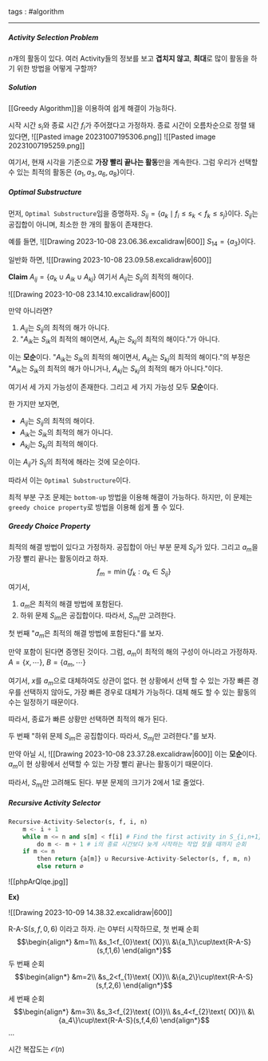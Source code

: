 tags : #algorithm 

---
##### Activity Selection Problem
$n$개의 활동이 있다. 여러 Activity들의 정보를 보고 **겹치지 않고**, **최대**로 많이 활동을 하기 위한 방법을 어떻게 구할까?

##### Solution
[[Greedy Algorithm]]을 이용하여 쉽게 해결이 가능하다.

시작 시간 $s_i$와 종료 시간 $f_i$가 주어졌다고 가정하자.
종료 시간이 오름차순으로 정렬 돼있다면,
![[Pasted image 20231007195306.png]]
![[Pasted image 20231007195259.png]]

여기서, 현재 시각을 기준으로 **가장 빨리 끝나는 활동**만을 계속한다.
그럼 우리가 선택할 수 있는 최적의 활동은 $\{a_1,a_3,a_6,a_8\}$이다.

##### Optimal Substructure
먼저, `Optimal Substructure`임을 증명하자.
$S_{ij}=\{{a_{k}}\mid f_{i}\leq s_k<f_{k}\leq s_j\}$이다. $S_{ij}$는 공집합이 아니며, 최소한 한 개의 활동이 존재한다.

예를 들면,
![[Drawing 2023-10-08 23.06.36.excalidraw|600]]
$S_{14}=\{a_3\}$이다.

일반화 하면,
![[Drawing 2023-10-08 23.09.58.excalidraw|600]]

**Claim** $A_{ij}=\{a_{k}\cup A_{ik} \cup A_{kj}\}$ 여기서 $A_{ij}$는 $S_{ij}$의 최적의 해이다.

![[Drawing 2023-10-08 23.14.10.excalidraw|600]]

만약 아니라면?
1. $A_{ij}$는 $S_{ij}$의 최적의 해가 아니다.
2. "$A_{ik}$는 $S_{ik}$의 최적의 해이면서, $A_{kj}$는 $S_{kj}$의 최적의 해이다."가 아니다.

이는 **모순**이다. 
"$A_{ik}$는 $S_{ik}$의 최적의 해이면서, $A_{kj}$는 $S_{kj}$의 최적의 해이다."의 부정은 "$A_{ik}$는 $S_{ik}$의 최적의 해가 아니거나, $A_{kj}$는 $S_{kj}$의 최적의 해가 아니다."이다.

여기서 세 가지 가능성이 존재한다. 그리고 세 가지 가능성 모두 **모순**이다.

한 가지만 보자면,
- $A_{ij}$는 $S_{ij}$의 최적의 해이다.
- $A_{ik}$는 $S_{ik}$의 최적의 해가 아니다.
- $A_{kj}$는 $S_{kj}$의 최적의 해이다.

이는 $A_{ij}$가 $S_{ij}$의 최적에 해라는 것에 모순이다.

따라서 이는 `Optimal Substructure`이다.

최적 부분 구조 문제는 `bottom-up` 방법을 이용해 해결이 가능하다. 하지만, 이 문제는 `greedy choice property`로 방법을 이용해 쉽게 풀 수 있다.

##### Greedy Choice Property
최적의 해결 방법이 있다고 가정하자. 공집합이 아닌 부분 문제 $S_{ij}$가 있다. 그리고 $a_m$을 가장 빨리 끝나는 활동이라고 하자.
$$f_m=\min\{f_k:a_{k}\in S_{ij}\}$$
여기서,
1. $a_m$은 최적의 해결 방법에 포함된다.
2. 하위 문제 $S_{im}$은 공집합이다. 따라서, $S_{mj}$만 고려한다.

첫 번째 "$a_m$은 최적의 해결 방법에 포함된다."를 보자.

만약 포함이 된다면 증명된 것이다. 그럼, $a_m$이 최적의 해의 구성이 아니라고 가정하자.
$A=\{x,\cdots\}$, $B=\{a_m,\cdots\}$ 

여기서, $x$를 $a_m$으로 대체하여도 상관이 없다. 현 상황에서 선택 할 수 있는 가장 빠른 경우를 선택하지 않아도, 가장 빠른 경우로 대체가 가능하다. 대체 해도 할 수 있는 활동의 수는 일정하기 때문이다. 

따라서, 종료가 빠른 상황만 선택하면 최적의 해가 된다.

두 번째 "하위 문제 $S_{im}$은 공집합이다. 따라서, $S_{mj}$만 고려한다."를 보자.

만약 아닐 시,
![[Drawing 2023-10-08 23.37.28.excalidraw|600]]
이는 **모순**이다. $a_m$이 현 상황에서 선택할 수 있는 가장 빨리 끝나는 활동이기 때문이다.

따라서, $S_{mj}$만 고려해도 된다. 부분 문제의 크기가 2에서 1로 줄었다.

##### Recursive Activity Selector
```python
Recursive-Activity-Selector(s, f, i, n)
	m <- i + 1
	while m <= n and s[m] < f[i] # Find the first activity in S_{i,n+1}
		do m <- m + 1 # i의 종료 시간보다 늦게 시작하는 작업 찾을 때까지 순회
	if m <= n
		then return {a[m]} ∪ Recursive-Activity-Selector(s, f, m, n)
		else return ∅
```

![[phpArQlqe.jpg]]

**Ex)**

![[Drawing 2023-10-09 14.38.32.excalidraw|600]]

$\text{R-A-S}(s,f,0,6)$ 이라고 하자. $i$는 $0$부터 시작하므로,
첫 번째 순회
$$\begin{align*}
&m=1\\
&s_1<f_{0}\text{ (X)}\\
&\{a_1\}\cup\text{R-A-S}(s,f,1,6)
\end{align*}$$
두 번째 순회
$$\begin{align*}
&m=2\\
&s_2<f_{1}\text{ (X)}\\
&\{a_2\}\cup\text{R-A-S}(s,f,2,6)
\end{align*}$$
세 번째 순회
$$\begin{align*}
&m=3\\
&s_3<f_{2}\text{ (O)}\\
&s_4<f_{2}\text{ (X)}\\
&\{a_4\}\cup\text{R-A-S}(s,f,4,6)
\end{align*}$$
...

시간 복잡도는 $\mathcal{O}(n)$
